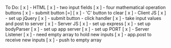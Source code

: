 To Do:
    [ x ] - HTML
        [ x ] - two input fields
        [ x ] - four mathematical operation buttons
        [ x ] - submit button [=]
        [ x ] - 'C' button to clear
    [ x ] - Client JS
        [ x ] - set up jQuery
        [ x ] - submit button - click handler
        [ x ] - take input values and post to server
    [ x ] - Server JS
        [ x ] - set up express
        [ x ] - set up bodyParser
        [ x ] - set up app server
        [ x ] - set up PORT 
        [ x ] - Server Listener
        [ x ] - need empty array to hold new inputs
        [ x ] - app.post to receive new inputs
            [ x ] - push to empty array